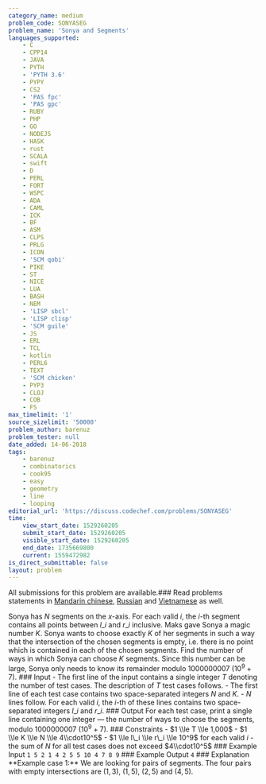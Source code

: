 ```yaml
---
category_name: medium
problem_code: SONYASEG
problem_name: 'Sonya and Segments'
languages_supported:
    - C
    - CPP14
    - JAVA
    - PYTH
    - 'PYTH 3.6'
    - PYPY
    - CS2
    - 'PAS fpc'
    - 'PAS gpc'
    - RUBY
    - PHP
    - GO
    - NODEJS
    - HASK
    - rust
    - SCALA
    - swift
    - D
    - PERL
    - FORT
    - WSPC
    - ADA
    - CAML
    - ICK
    - BF
    - ASM
    - CLPS
    - PRLG
    - ICON
    - 'SCM qobi'
    - PIKE
    - ST
    - NICE
    - LUA
    - BASH
    - NEM
    - 'LISP sbcl'
    - 'LISP clisp'
    - 'SCM guile'
    - JS
    - ERL
    - TCL
    - kotlin
    - PERL6
    - TEXT
    - 'SCM chicken'
    - PYP3
    - CLOJ
    - COB
    - FS
max_timelimit: '1'
source_sizelimit: '50000'
problem_author: barenuz
problem_tester: null
date_added: 14-06-2018
tags:
    - barenuz
    - combinatorics
    - cook95
    - easy
    - geometry
    - line
    - looping
editorial_url: 'https://discuss.codechef.com/problems/SONYASEG'
time:
    view_start_date: 1529260205
    submit_start_date: 1529260205
    visible_start_date: 1529260205
    end_date: 1735669800
    current: 1559472982
is_direct_submittable: false
layout: problem
---
```

All submissions for this problem are available.### Read problems statements in [Mandarin chinese](http://www.codechef.com/download/translated/COOK95/mandarin/SONYASEG.pdf), [Russian](http://www.codechef.com/download/translated/COOK95/russian/SONYASEG.pdf) and [Vietnamese](http://www.codechef.com/download/translated/COOK95/vietnamese/SONYASEG.pdf) as well.

Sonya has $N$ segments on the $x$-axis. For each valid $i$, the $i$-th segment contains all points between $l\_i$ and $r\_i$ inclusive. Maks gave Sonya a magic number $K$. Sonya wants to choose exactly $K$ of her segments in such a way that the intersection of the chosen segments is empty, i.e. there is no point which is contained in each of the chosen segments. Find the number of ways in which Sonya can choose $K$ segments. Since this number can be large, Sonya only needs to know its remainder modulo $1000000007$ ($10^9+7$). ### Input - The first line of the input contains a single integer $T$ denoting the number of test cases. The description of $T$ test cases follows. - The first line of each test case contains two space-separated integers $N$ and $K$. - $N$ lines follow. For each valid $i$, the $i$-th of these lines contains two space-separated integers $l\_i$ and $r\_i$. ### Output For each test case, print a single line containing one integer — the number of ways to choose the segments, modulo $1000000007$ ($10^9+7$). ### Constraints - $1 \\le T \\le 1,000$ - $1 \\le K \\le N \\le 4\\cdot10^5$ - $1 \\le l\_i \\le r\_i \\le 10^9$ for each valid $i$ - the sum of $N$ for all test cases does not exceed $4\\cdot10^5$ ### Example Input ``` 1 5 2 1 4 2 5 5 10 4 7 8 9 ``` ### Example Output ``` 4 ``` ### Explanation \*\*Example case 1:\*\* We are looking for pairs of segments. The four pairs with empty intersections are $(1,3)$, $(1,5)$, $(2,5)$ and $(4,5)$.
